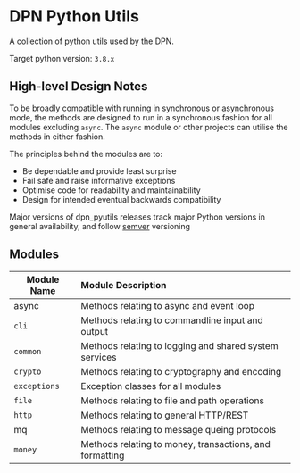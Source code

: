 # DPN Python Utils

A collection of python utils used by the DPN.

Target python version: ```3.8.x```

## High-level Design Notes

To be broadly compatible with running in synchronous or asynchronous mode, the methods
are designed to run in a synchronous fashion for all modules excluding ```async```.
The ```async``` module or other projects can utilise the methods in either fashion.

The principles behind the modules are to:
 * Be dependable and provide least surprise
 * Fail safe and raise informative exceptions
 * Optimise code for readability and maintainability
 * Design for intended eventual backwards compatibility

Major versions of dpn_pyutils releases track major Python versions in general
availability, and follow [semver](https://semver.org/) versioning

## Modules

| Module Name      | Module Description                                      |
| ---------------- | :------------------------------------------------------ |
| async            | Methods relating to async and event loop                |
| ```cli```        | Methods relating to commandline input and output        |
| ```common```     | Methods relating to logging and shared system services  |
| ```crypto```     | Methods relating to cryptography and encoding           |
| ```exceptions``` | Exception classes for all modules                       |
| ```file```       | Methods relating to file and path operations            |
| ```http```       | Methods relating to general HTTP/REST                   |
| mq               | Methods relating to message queing protocols            |
| ```money```      | Methods relating to money, transactions, and formatting |


